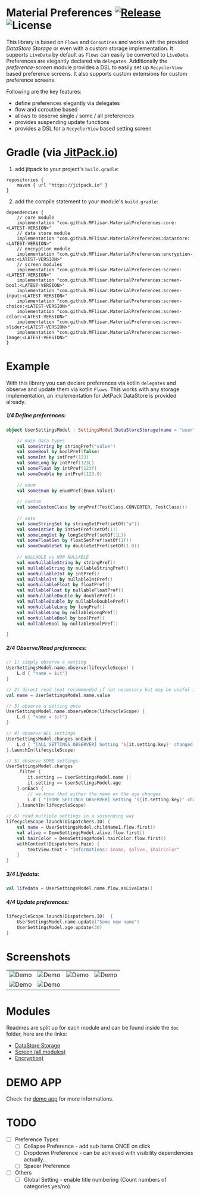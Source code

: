 # Material Preferences  [![Release](https://jitpack.io/v/MFlisar/MaterialPreferences.svg)](https://jitpack.io/#MFlisar/MaterialPreferences) ![License](https://img.shields.io/github/license/MFlisar/MaterialPreferences)

This library is based on `Flows` and `Coroutines` and works with the provided *DataStore Storage* or even with a custom storage implementation.
It supports `LiveData` by default as `Flows` can easily be converted to `LiveData`. Preferences are elegantly declared via `delegates`.
Additionally the *preference-screen* module provides a DSL to easily set up `RecyclerView` based preference screens.
It also supports custom extensions for custom preference screens.

Following are the key features:

* define preferences elegantly via delegates
* flow and coroutine based
* allows to observe single / some / all preferences
* provides suspending update functions
* provides a DSL for a `RecyclerView` based setting screen

# Gradle (via [JitPack.io](https://jitpack.io/))

1. add jitpack to your project's `build.gradle`:
```
repositories {
    maven { url "https://jitpack.io" }
}
```
2. add the compile statement to your module's `build.gradle`:
```
dependencies {
    // core module
    implementation "com.github.MFlisar.MaterialPreferences:core:<LATEST-VERSION>"
    // data store module
    implementation "com.github.MFlisar.MaterialPreferences:datastore:<LATEST-VERSION>" 
	// encryption module
    implementation "com.github.MFlisar.MaterialPreferences:encryption-aes:<LATEST-VERSION>" 
    // screen modules
    implementation "com.github.MFlisar.MaterialPreferences:screen:<LATEST-VERSION>"
    implementation "com.github.MFlisar.MaterialPreferences:screen-bool:<LATEST-VERSION>"
    implementation "com.github.MFlisar.MaterialPreferences:screen-input:<LATEST-VERSION>"
    implementation "com.github.MFlisar.MaterialPreferences:screen-choice:<LATEST-VERSION>"
    implementation "com.github.MFlisar.MaterialPreferences:screen-color:<LATEST-VERSION>"
    implementation "com.github.MFlisar.MaterialPreferences:screen-slider:<LATEST-VERSION>"
    implementation "com.github.MFlisar.MaterialPreferences:screen-image:<LATEST-VERSION>"
}
```

# Example

With this library you can declare preferences via kotlin `delegates` and observe and update them via kotlin `Flows`. This works with any storage implementation, an implementation for JetPack DataStore is provided already.

##### 1/4 Define preferences:

```kotlin
object UserSettingsModel : SettingsModel(DataStoreStorage(name = "user")) {

    // main data types
    val someString by stringPref("value")
    val someBool by boolPref(false)
    val someInt by intPref(123)
    val someLong by intPref(123L)
    val someFloat by intPref(123f)
    val someDouble by intPref(123.0)
    
    // enum
    val someEnum by enumPref(Enum.Value1)
    
    // custom
    val someCustomClass by anyPref(TestClass.CONVERTER, TestClass())
    
    // sets
    val someStringSet by stringSetPref(setOf("a"))
    val someIntSet by intSetPref(setOf(1))
    val someLongSet by longSetPref(setOf(1L))
    val someFloatSet by floatSetPref(setOf(1f))
    val someDoubleSet by doubleSetPref(setOf(1.0))
    
    // NULLABLE vs NON NULLABLE
    val nonNullableString by stringPref()
    val nullableString by nullableStringPref()
    val nonNullableInt by intPref()
    val nullableInt by nullableIntPref()
    val nonNullableFloat by floatPref()
    val nullableFloat by nullableFloatPref()
    val nonNullableDouble by doublePref()
    val nullableDouble by nullableDoublePref()
    val nonNullableLong by longPref()
    val nullableLong by nullableLongPref()
    val nonNullableBool by boolPref()
    val nullableBool by nullableBoolPref()

}
```

##### 2/4 Observe/Read preferences:

```kotlin
// 1) simply observe a setting
UserSettingsModel.name.observe(lifecycleScope) {
    L.d { "name = $it"}
}

// 2) direct read (not recommended if not necessary but may be useful in many cases => simply returns flow.first() in a blocking way)
val name = UserSettingsModel.name.value

// 3) observe a setting once
UserSettingsModel.name.observeOnce(lifecycleScope) {
    L.d { "name = $it"}
}

// 4) observe ALL settings
UserSettingsModel.changes.onEach {
    L.d { "[ALL SETTINGS OBSERVER] Setting '${it.setting.key}' changed its value to ${it.value}" }
}.launchIn(lifecycleScope)

// 5) observe SOME settings
UserSettingsModel.changes
    .filter {
        it.setting == UserSettingsModel.name ||
        it.setting == UserSettingsModel.age
    }.onEach {
        // we know that either the name or the age changes
        L.d { "[SOME SETTINGS OBSERVER] Setting '${it.setting.key}' changed its value to ${it.value}" }
    }.launchIn(lifecycleScope)
    
// 6) read multiple settings in a suspending way
lifecycleScope.launch(Dispatchers.IO) {
    val name = UserSettingsModel.childName1.flow.first()
    val alive = DemoSettingsModel.alive.flow.first()
    val hairColor = DemoSettingsModel.hairColor.flow.first()
    withContext(Dispatchers.Main) {
        textView.text = "Informations: $name, $alive, $hairColor"
    }
}
```

##### 3/4 Lifedata:

```kotlin
val lifedata = UserSettingsModel.name.flow.asLiveData()
```

##### 4/4 Update preferences:

```kotlin
lifecycleScope.launch(Dispatchers.IO)  {
    UserSettingsModel.name.update("Some new name")
    UserSettingsModel.age.update(30)
}
```

# Screenshots

| | | | |
| :---: | :---: | :---: | :---: |
| ![Demo](screenshots/preference-screen-1.jpg?raw=true "Demo") | ![Demo](screenshots/preference-screen-2.jpg?raw=true "Demo") | ![Demo](screenshots/preference-screen-3.jpg?raw=true "Demo") | ![Demo](screenshots/preference-screen-4.jpg?raw=true "Demo") |
| ![Demo](screenshots/preference-screen-5.jpg?raw=true "Demo") | ![Demo](screenshots/preference-screen-6.jpg?raw=true "Demo") |  |  |

# Modules

Readmes are split up for each module and can be found inside the `doc` folder, here are the links:

* [DataStore Storage](doc/storage-datastore.md)
* [Screen (all modules)](doc/screen.md)
* [Encryption)](doc/encryption.md)

# DEMO APP

Check the [demo app](demo/src/main/java/com/michaelflisar/materialpreferences/demo) for more informations.

# TODO

- [ ] Preference Types
    - [ ] Collapse Preference - add sub items ONCE on click
    - [ ] Dropdown Preference - can be achieved with visibility dependencies actually...
    - [ ] Spacer Preference
- [ ] Others
  - [ ] Global Setting - enable title numbering (Count numbers of categories yes/no)
